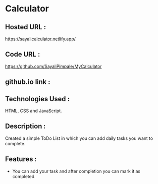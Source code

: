 # Calculator

## Hosted URL :
https://sayalicalculator.netlify.app/

## Code URL :
https://github.com/SayaliPimpale/MyCalculator

## github.io link :


## Technologies Used : 
HTML, CSS and JavaScript.

## Description :
Created a simple ToDo List in which you can add daily tasks you want to complete.

## Features :
* You can add your task and after completion you can mark it as completed. 

